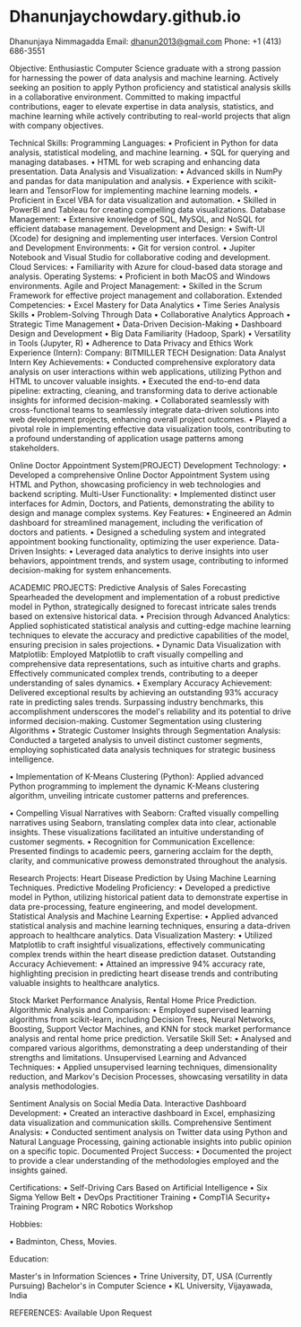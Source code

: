 # Dhanunjaychowdary.github.io
Dhanunjaya Nimmagadda
Email: dhanun2013@gmail.com
Phone: +1 (413) 686-3551

Objective:
Enthusiastic Computer Science graduate with a strong passion for harnessing the power of data analysis and machine learning. Actively seeking an position to apply Python proficiency and statistical analysis skills in a collaborative environment. Committed to making impactful contributions, eager to elevate expertise in data analysis, statistics, and machine learning while actively contributing to real-world projects that align with company objectives.

Technical Skills:
Programming Languages:
•	Proficient in Python for data analysis, statistical modeling, and machine learning.
•	SQL for querying and managing databases.
•	HTML for web scraping and enhancing data presentation.
Data Analysis and Visualization:
•	Advanced skills in NumPy and pandas for data manipulation and analysis.
•	Experience with scikit-learn and TensorFlow for implementing machine learning models.
•	Proficient in Excel VBA for data visualization and automation.
•	Skilled in PowerBI and Tableau for creating compelling data visualizations.
Database Management:
•	Extensive knowledge of SQL, MySQL, and NoSQL for efficient database management.
Development and Design:
•	Swift-UI (Xcode) for designing and implementing user interfaces.
Version Control and Development Environments:
•	Git for version control.
•	Jupiter Notebook and Visual Studio for collaborative coding and development.
Cloud Services:
•	Familiarity with Azure for cloud-based data storage and analysis.
Operating Systems:
•	Proficient in both MacOS and Windows environments.
Agile and Project Management:
•	Skilled in the Scrum Framework for effective project management and collaboration.
Extended Competencies:
•	Excel Mastery for Data Analytics
•	Time Series Analysis Skills
•	Problem-Solving Through Data
•	Collaborative Analytics Approach
•	Strategic Time Management
•	Data-Driven Decision-Making
•	Dashboard Design and Development
•	Big Data Familiarity (Hadoop, Spark)
•	Versatility in Tools (Jupyter, R)
•	Adherence to Data Privacy and Ethics
Work Experience (Intern):
Company: BITMILLER TECH
Designation: Data Analyst Intern
Key Achievements:
•	Conducted comprehensive exploratory data analysis on user interactions within web applications, utilizing Python and HTML to uncover valuable insights.
•	Executed the end-to-end data pipeline: extracting, cleaning, and transforming data to derive actionable insights for informed decision-making.
•	Collaborated seamlessly with cross-functional teams to seamlessly integrate data-driven solutions into web development projects, enhancing overall project outcomes.
•	Played a pivotal role in implementing effective data visualization tools, contributing to a profound understanding of application usage patterns among stakeholders.

Online Doctor Appointment System(PROJECT)
Development Technology:
•	Developed a comprehensive Online Doctor Appointment System using HTML and Python, showcasing proficiency in web technologies and backend scripting.
Multi-User Functionality:
•	Implemented distinct user interfaces for Admin, Doctors, and Patients, demonstrating the ability to design and manage complex systems.
Key Features:
•	Engineered an Admin dashboard for streamlined management, including the verification of doctors and patients.
•	Designed a scheduling system and integrated appointment booking functionality, optimizing the user experience.
Data-Driven Insights:
•	Leveraged data analytics to derive insights into user behaviors, appointment trends, and system usage, contributing to informed decision-making for system enhancements.

ACADEMIC PROJECTS:
Predictive Analysis of Sales Forecasting
Spearheaded the development and implementation of a robust predictive model in Python, strategically designed to forecast intricate sales trends based on extensive historical data.
•	Precision through Advanced Analytics:
Applied sophisticated statistical analysis and cutting-edge machine learning techniques to elevate the accuracy and predictive capabilities of the model, ensuring precision in sales projections.
•	Dynamic Data Visualization with Matplotlib:
Employed Matplotlib to craft visually compelling and comprehensive data representations, such as intuitive charts and graphs. Effectively communicated complex trends, contributing to a deeper understanding of sales dynamics.
•	Exemplary Accuracy Achievement:
Delivered exceptional results by achieving an outstanding 93% accuracy rate in predicting sales trends. Surpassing industry benchmarks, this accomplishment underscores the model's reliability and its potential to drive informed decision-making.
Customer Segmentation using clustering Algorithms
•	Strategic Customer Insights through Segmentation Analysis:
Conducted a targeted analysis to unveil distinct customer segments, employing sophisticated data analysis techniques for strategic business intelligence.

•	Implementation of K-Means Clustering (Python):
Applied advanced Python programming to implement the dynamic K-Means clustering algorithm, unveiling intricate customer patterns and preferences.

•	Compelling Visual Narratives with Seaborn:
Crafted visually compelling narratives using Seaborn, translating complex data into clear, actionable insights. These visualizations facilitated an intuitive understanding of customer segments.
•	Recognition for Communication Excellence:
Presented findings to academic peers, garnering acclaim for the depth, clarity, and communicative prowess demonstrated throughout the analysis.


Research Projects:
Heart Disease Prediction by Using Machine Learning Techniques.
Predictive Modeling Proficiency:
•	Developed a predictive model in Python, utilizing historical patient data to demonstrate expertise in data pre-processing, feature engineering, and model development.
Statistical Analysis and Machine Learning Expertise:
•	Applied advanced statistical analysis and machine learning techniques, ensuring a data-driven approach to healthcare analytics.
Data Visualization Mastery:
•	Utilized Matplotlib to craft insightful visualizations, effectively communicating complex trends within the heart disease prediction dataset.
Outstanding Accuracy Achievement:
•	Attained an impressive 94% accuracy rate, highlighting precision in predicting heart disease trends and contributing valuable insights to healthcare analytics.

Stock Market Performance Analysis, Rental Home Price Prediction.
Algorithmic Analysis and Comparison:
•	Employed supervised learning algorithms from scikit-learn, including Decision Trees, Neural Networks, Boosting, Support Vector Machines, and KNN for stock market performance analysis and rental home price prediction.
Versatile Skill Set:
•	Analysed and compared various algorithms, demonstrating a deep understanding of their strengths and limitations.
Unsupervised Learning and Advanced Techniques:
•	Applied unsupervised learning techniques, dimensionality reduction, and Markov's Decision Processes, showcasing versatility in data analysis methodologies.


Sentiment Analysis on Social Media Data.
Interactive Dashboard Development:
•	Created an interactive dashboard in Excel, emphasizing data visualization and communication skills.
Comprehensive Sentiment Analysis:
•	Conducted sentiment analysis on Twitter data using Python and Natural Language Processing, gaining actionable insights into public opinion on a specific topic.
Documented Project Success:
•	Documented the project to provide a clear understanding of the methodologies employed and the insights gained.

Certifications:
•	Self-Driving Cars Based on Artificial Intelligence
•	Six Sigma Yellow Belt
•	DevOps Practitioner Training
•	CompTIA Security+ Training Program
•	NRC Robotics Workshop

Hobbies:

•	Badminton, Chess, Movies.

Education:

Master's in Information Sciences 
•	Trine University, DT, USA (Currently Pursuing)
Bachelor's in Computer Science
•	 KL University, Vijayawada, India

REFERENCES:
Available Upon Request 
